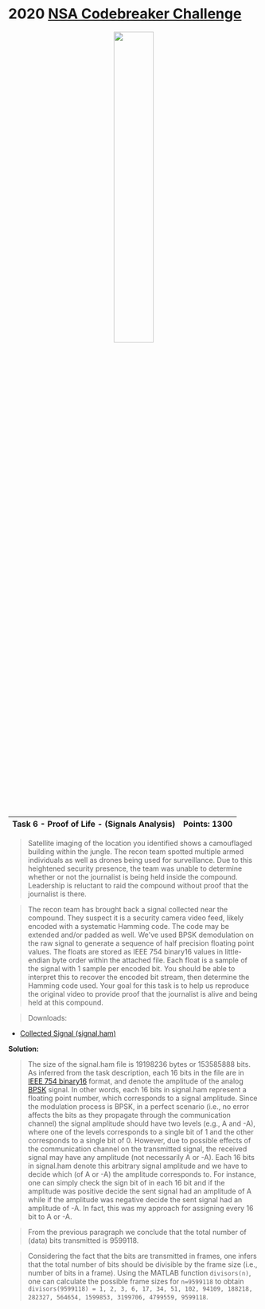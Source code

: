 # 2020 <a href="https://codebreaker.ltsnet.net" target="_top">NSA Codebreaker Challenge</a>
<!--![Codebreaker Challenge 2020 Solutions Thumbnail](Images/nsalogo.svg)-->
<p align="center">
  <img src="https://www.nsa.gov/Portals/70/images/about/cryptologic-heritage/center-cryptologic-history/insignia/nsa-insignia-lg.png"width="40%" height="40%">
</p>

| Task 6 - Proof of Life - (Signals Analysis)| Points: 1300 |
|:------------------------------------------ | -----------: |

>Satellite imaging of the location you identified shows a camouflaged building within the jungle. The recon team spotted multiple armed individuals as well as drones being used for surveillance. Due to this heightened security presence, the team was unable to determine whether or not the journalist is being held inside the compound. Leadership is reluctant to raid the compound without proof that the journalist is there.

>The recon team has brought back a signal collected near the compound. They suspect it is a security camera video feed, likely encoded with a systematic Hamming code. The code may be extended and/or padded as well. We've used BPSK demodulation on the raw signal to generate a sequence of half precision floating point values. The floats are stored as IEEE 754 binary16 values in little-endian byte order within the attached file. Each float is a sample of the signal with 1 sample per encoded bit. You should be able to interpret this to recover the encoded bit stream, then determine the Hamming code used. Your goal for this task is to help us reproduce the original video to provide proof that the journalist is alive and being held at this compound.

>Downloads:

* [Collected Signal (signal.ham)](./Files/signal.ham)

**Solution:**

>The size of the signal.ham file is 19198236 bytes or 153585888 bits. As inferred from the task description, each 16 bits in the file are in [IEEE 754 binary16](https://en.wikipedia.org/wiki/Half-precision_floating-point_format#IEEE_754_half-precision_binary_floating-point_format:_binary16) format, and denote the amplitude of the analog [BPSK](https://en.wikipedia.org/wiki/Phase-shift_keying#Binary_phase-shift_keying_(BPSK)) signal. In other words, each 16 bits in signal.ham represent a floating point number, which corresponds to a signal amplitude. Since the modulation process is BPSK, in a perfect scenario (i.e., no error affects the bits as they propagate through the communication channel) the signal amplitude should have two levels (e.g., A and -A), where one of the levels corresponds to a single bit of 1 and the other corresponds to a single bit of 0. However, due to possible effects of the communication channel on the transmitted signal, the received signal may have any amplitude (not necessarily A or -A). Each 16 bits in signal.ham denote this arbitrary signal amplitude and we have to decide which (of A or -A) the amplitude corresponds to. For instance, one can simply check the sign bit of in each 16 bit and if the amplitude was positive decide the sent signal had an amplitude of A while if the amplitude was negative decide the sent signal had an amplitude of -A. In fact, this was my approach for assigning every 16 bit to A or -A.

>From the previous paragraph we conclude that the total number of (data) bits transmitted is 9599118.

>Considering the fact that the bits are transmitted in frames, one infers that the total number of bits should be divisible by the frame size (i.e., number of bits in a frame). Using the MATLAB function `divisors(n)`, one can calculate the possible frame sizes for `n=9599118` to obtain `divisors(9599118) = 1, 2, 3, 6, 17, 34, 51, 102, 94109, 188218, 282327, 564654, 1599853, 3199706, 4799559, 9599118`.